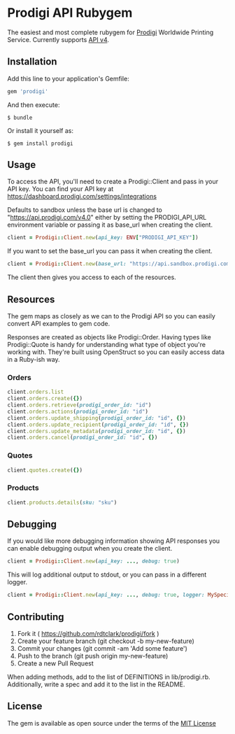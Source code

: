 # Prodigi API Rubygem

The easiest and most complete rubygem for [Prodigi](https://www.prodigi.com) Worldwide Printing Service. Currently supports [API v4](https://www.prodigi.com/print-api/docs/reference/#introduction).
 
## Installation

Add this line to your application's Gemfile:

```ruby
gem 'prodigi'
```

And then execute:

    $ bundle

Or install it yourself as:

    $ gem install prodigi

## Usage

To access the API, you'll need to create a Prodigi::Client and pass in your API key. You can find your API key at https://dashboard.prodigi.com/settings/integrations

Defaults to sandbox unless the base url is changed to "https://api.prodigi.com/v4.0" either by setting the PRODIGI_API_URL environment variable or passing it as base_url when creating the client.

```ruby
client = Prodigi::Client.new(api_key: ENV["PRODIGI_API_KEY"])
```

If you want to set the base_url you can pass it when creating the client.
```ruby
client = Prodigi::Client.new(base_url: "https://api.sandbox.prodigi.com/v4.0", api_key: ENV["PRODIGI_API_KEY"])
```

The client then gives you access to each of the resources.

## Resources

The gem maps as closely as we can to the Prodigi API so you can easily convert API examples to gem code.

Responses are created as objects like Prodigi::Order. Having types like Prodigi::Quote is handy for understanding what type of object you're working with. They're built using OpenStruct so you can easily access data in a Ruby-ish way.

### Orders

```ruby
client.orders.list
client.orders.create({})
client.orders.retrieve(prodigi_order_id: "id")
client.orders.actions(prodigi_order_id: "id")
client.orders.update_shipping(prodigi_order_id: "id", {})
client.orders.update_recipient(prodigi_order_id: "id", {})
client.orders.update_metadata(prodigi_order_id: "id", {})
client.orders.cancel(prodigi_order_id: "id", {})
```

### Quotes

```ruby
client.quotes.create({})
```

### Products 

```ruby
client.products.details(sku: "sku")
```

## Debugging
If you would like more debugging information showing API responses you can enable debugging output when you create the client.

```ruby
client = Prodigi::Client.new(api_key: ..., debug: true)
```

This will log additional output to stdout, or you can pass in a different logger.

```ruby
client = Prodigi::Client.new(api_key: ..., debug: true, logger: MySpecialLogger)
```

## Contributing

1. Fork it ( https://github.com/rdtclark/prodigi/fork )
2. Create your feature branch (git checkout -b my-new-feature)
3. Commit your changes (git commit -am 'Add some feature')
4. Push to the branch (git push origin my-new-feature)
5. Create a new Pull Request

When adding methods, add to the list of DEFINITIONS in lib/prodigi.rb. Additionally, write a spec and add it to the list in the README.

## License

The gem is available as open source under the terms of the [MIT License](https://opensource.org/licenses/MIT)
